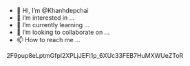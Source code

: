 - 👋 Hi, I’m @Khanhdepchai
- 👀 I’m interested in ...
- 🌱 I’m currently learning ...
- 💞️ I’m looking to collaborate on ...
- 📫 How to reach me ...

<!---
Khanhdepchai/Khanhdepchai is a ✨ special ✨ repository because its `README.md` (this file) appears on your GitHub profile.
You can click the Preview link to take a look at your changes.
--->
2F9pup8eLptmGfpl2XPLjJEFI1p_6XUc33FEB7HuMXWUeZToR
